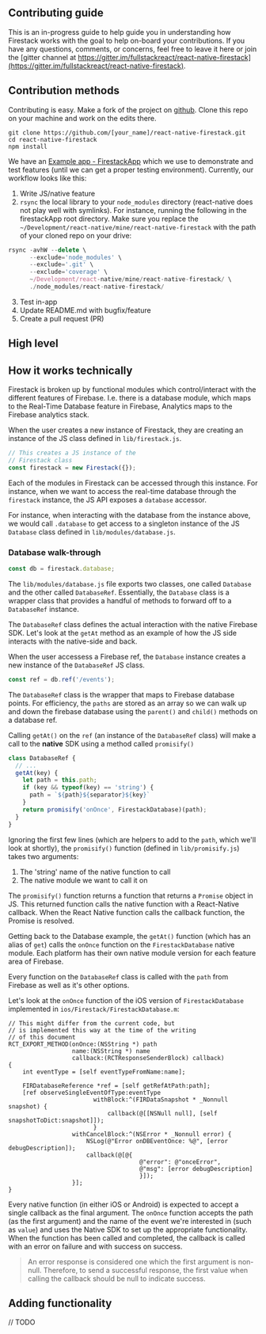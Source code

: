 ## Contributing guide

This is an in-progress guide to help guide you in understanding how Firestack works with the goal to help on-board your contributions. If you have any questions, comments, or concerns, feel free to leave it here or join the [gitter channel at https://gitter.im/fullstackreact/react-native-firestack](https://gitter.im/fullstackreact/react-native-firestack).

## Contribution methods

Contributing is easy. Make a fork of the project on [github](https://github.com/fullstackreact/react-native-firestack). Clone this repo on your machine and work on the edits there. 

```shell
git clone https://github.com/[your_name]/react-native-firestack.git
cd react-native-firestack
npm install
```

We have an [Example app - FirestackApp](https://github.com/fullstackreact/FirestackApp) which we use to demonstrate and test features (until we can get a proper testing environment). Currently, our workflow looks like this:

1. Write JS/native feature
2. `rsync` the local library to your `node_modules` directory (react-native does not play well with symlinks).
For instance, running the following in the firestackApp root directory. Make sure you replace the `~/Development/react-native/mine/react-native-firestack` with the path of your cloned repo on your drive:

```javascript
rsync -avhW --delete \
      --exclude='node_modules' \
      --exclude='.git' \
      --exclude='coverage' \
      ~/Development/react-native/mine/react-native-firestack/ \
      ./node_modules/react-native-firestack/
```

3. Test in-app
4. Update README.md with bugfix/feature
5. Create a pull request (PR)

## High level

## How it works technically

Firestack is broken up by functional modules which control/interact with the different features of Firebase. I.e. there is a database module, which maps to the Real-Time Database feature in Firebase, Analytics maps to the Firebase analytics stack.

When the user creates a new instance of Firestack, they are creating an instance of the JS class defined in `lib/firestack.js`. 

```javascript
// This creates a JS instance of the 
// Firestack class
const firestack = new Firestack({});
```

Each of the modules in Firestack can be accessed through this instance. For instance, when we want to access the real-time database through the `firestack` instance, the JS API exposes a `database` accessor. 

For instance, when interacting with the database from the instance above, we would call `.database` to get access to a singleton instance of the JS `Database` class defined in `lib/modules/database.js`.

### Database walk-through

```javascript
const db = firestack.database;
```

The `lib/modules/database.js` file exports two classes, one called `Database` and the other called `DatabaseRef`. Essentially, the `Database` class is a wrapper class that provides a handful of methods to forward off to a `DatabaseRef` instance. 

The `DatabaseRef` class defines the actual interaction with the native Firebase SDK. Let's look at the `getAt` method as an example of how the JS side interacts with the native-side and back.

When the user accessess a Firebase ref, the `Database` instance creates a new instance of the `DatabaseRef` JS class. 

```javascript
const ref = db.ref('/events');
```

The `DatabaseRef` class is the wrapper that maps to Firebase database points. For efficiency, the `paths` are stored as an array so we can walk up and down the firebase database using the `parent()` and `child()` methods on a database ref.

Calling `getAt()` on the `ref` (an instance of the `DatabaseRef` class) will make a call to the **native** SDK using a method called `promisify()`

```javascript
class DatabaseRef {
  // ...
  getAt(key) {
    let path = this.path;
    if (key && typeof(key) == 'string') {
      path = `${path}${separator}${key}`
    }
    return promisify('onOnce', FirestackDatabase)(path);
  }
}
```

Ignoring the first few lines (which are helpers to add to the `path`, which we'll look at shortly), the `promisify()` function (defined in `lib/promisify.js`) takes two arguments:

1. The 'string' name of the native function to call
2. The native module we want to call it on

The `promisify()` function returns a function that returns a `Promise` object in JS. This returned function calls the native function with a React-Native callback. When the React Native function calls the callback function, the Promise is resolved.

Getting back to the Database example, the `getAt()` function (which has an alias of `get`) calls the `onOnce` function on the `FirestackDatabase` native module. Each platform has their own native module version for each feature area of Firebase. 

Every function on the `DatabaseRef` class is called with the `path` from Firebase as well as it's other options. 

Let's look at the `onOnce` function of the iOS version of `FirestackDatabase` implemented in `ios/Firestack/FirestackDatabase.m`:

```
// This might differ from the current code, but
// is implemented this way at the time of the writing
// of this document
RCT_EXPORT_METHOD(onOnce:(NSString *) path
                  name:(NSString *) name
                  callback:(RCTResponseSenderBlock) callback)
{
    int eventType = [self eventTypeFromName:name];
    
    FIRDatabaseReference *ref = [self getRefAtPath:path];
    [ref observeSingleEventOfType:eventType
                        withBlock:^(FIRDataSnapshot * _Nonnull snapshot) {
                            callback(@[[NSNull null], [self snapshotToDict:snapshot]]);
                        }
                  withCancelBlock:^(NSError * _Nonnull error) {
                      NSLog(@"Error onDBEventOnce: %@", [error debugDescription]);
                      callback(@[@{
                                     @"error": @"onceError",
                                     @"msg": [error debugDescription]
                                     }]);
                  }];
}
```

Every native function (in either iOS or Android) is expected to accept a single callback as the final argument. The `onOnce` function accepts the path (as the first argument) and the name of the event we're interested in (such as `value`) and uses the Native SDK to set up the appropriate functionality. When the function has been called and completed, the callback is called with an error on failure and with success on success. 

> An error response is considered one which the first argument is non-null. Therefore, to send a successful response, the first value when calling the callback should be null to indicate success.

## Adding functionality 

// TODO